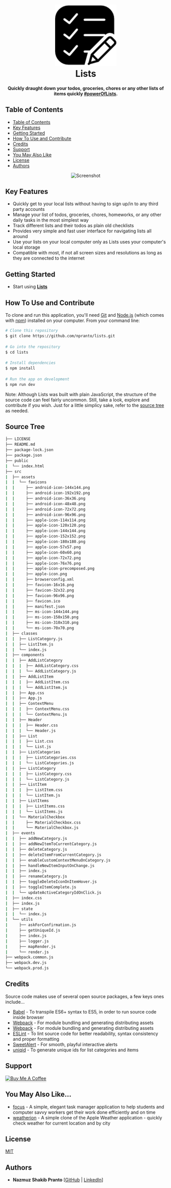 <h1 align="center">
  <br>
  <a href="http://www.amitmerchant.com/electron-markdownify"><img src="./src/assets/favicons/android-icon-192x192.png" alt="Lists" width="192"></a>
  <br>
  Lists
  <br>
</h1>

<h4 align="center">Quickly draught down your todos, groceries, chores or any other lists of items quickly <a href="https://github.com/npranto/lists" target="_blank">#powerOfLists</a>.</h4>

## Table of Contents

* [Table of Contents](#table-of-contents)
* [Key Features](#key-features)
* [Getting Started](#getting-started)
* [How To Use and Contribute](#how-to-use-and-contribute)
* [Credits](#credits)
* [Support](#support)
* [You May Also Like](#you-may-also-like)
* [License](#license)
* [Authors](#authors)

<div align="center">
	<img src="https://media.giphy.com/media/3o6MbhbYBsqTrbP2qQ/giphy.gif" alt="Screenshot" />
</div>

## Key Features

* Quickly get to your local lists without having to sign up/in to any third party accounts
* Manage your list of todos, groceries, chores, homeworks, or any other daily tasks in the most simplest way
* Track different lists and their todos as plain old checklists
* Provides very simple and fast user interface for navigating lists all around
* Use your lists on your local computer only as Lists uses your computer's local storage 
* Compatible with most, if not all screen sizes and resolutions as long as they are connected to the internet

## Getting Started

* Start using [**Lists**](https://github.com/npranto/lists)

## How To Use and Contribute

To clone and run this application, you'll need [Git](https://git-scm.com) and [Node.js](https://nodejs.org/en/download/) (which comes with [npm](http://npmjs.com)) installed on your computer. From your command line:

```bash
# Clone this repository
$ git clone https://github.com/npranto/lists.git

# Go into the repository
$ cd lists

# Install dependencies
$ npm install

# Run the app on development
$ npm run dev
```

Note: Although Lists was built with plain JavaScript, the structure of the source code can feel fairly uncommon. Still, take a look, explore and contribute if you wish. Just for a little simplicy sake, refer to the [source tree](#source-tree) as needed. 

## Source Tree

```bash	
├── LICENSE																							# Documentation (table of contents, key features, source tree)
├── README.md																								
├── package-lock.json
├── package.json
├── public																							# Static (index.html)
|  └── index.html
├── src																									# Source directory (contains root starter file, assets, feature components, events, state and helper utilities)
|  ├── assets																						# Assets directory (contains favicons, images and other media contents)
|  |  └── favicons
|  |     ├── android-icon-144x144.png
|  |     ├── android-icon-192x192.png
|  |     ├── android-icon-36x36.png
|  |     ├── android-icon-48x48.png
|  |     ├── android-icon-72x72.png
|  |     ├── android-icon-96x96.png
|  |     ├── apple-icon-114x114.png
|  |     ├── apple-icon-120x120.png
|  |     ├── apple-icon-144x144.png
|  |     ├── apple-icon-152x152.png
|  |     ├── apple-icon-180x180.png
|  |     ├── apple-icon-57x57.png
|  |     ├── apple-icon-60x60.png
|  |     ├── apple-icon-72x72.png
|  |     ├── apple-icon-76x76.png
|  |     ├── apple-icon-precomposed.png
|  |     ├── apple-icon.png
|  |     ├── browserconfig.xml
|  |     ├── favicon-16x16.png
|  |     ├── favicon-32x32.png
|  |     ├── favicon-96x96.png
|  |     ├── favicon.ico
|  |     ├── manifest.json
|  |     ├── ms-icon-144x144.png
|  |     ├── ms-icon-150x150.png
|  |     ├── ms-icon-310x310.png
|  |     └── ms-icon-70x70.png
|  ├── classes																					# Classes directory (contains blueprints for different objects)
|  |  ├── ListCategory.js
|  |  ├── ListItem.js
|  |  └── index.js
|  ├── components																				# Components directory (Feature and user interface components, similar to React components, of course functions differently)
|  |  ├── AddListCategory
|  |  |  ├── AddListCategory.css
|  |  |  └── AddListCategory.js
|  |  ├── AddListItem
|  |  |  ├── AddListItem.css
|  |  |  └── AddListItem.js
|  |  ├── App.css	
|  |  ├── App.js
|  |  ├── ContextMenu
|  |  |  ├── ContextMenu.css
|  |  |  └── ContextMenu.js
|  |  ├── Header
|  |  |  ├── Header.css
|  |  |  └── Header.js
|  |  ├── List
|  |  |  ├── List.css
|  |  |  └── List.js
|  |  ├── ListCategories
|  |  |  ├── ListCategories.css
|  |  |  └── ListCategories.js
|  |  ├── ListCategory
|  |  |  ├── ListCategory.css
|  |  |  └── ListCategory.js
|  |  ├── ListItem
|  |  |  ├── ListItem.css
|  |  |  └── ListItem.js
|  |  ├── ListItems
|  |  |  ├── ListItems.css
|  |  |  └── ListItems.js
|  |  └── MaterialCheckbox
|  |     ├── MaterialCheckbox.css
|  |     └── MaterialCheckbox.js
|  ├── events																						# Events directory (contains different functions to call on user interactions and events)
|  |  ├── addNewCategory.js
|  |  ├── addNewItemToCurrentCategory.js
|  |  ├── deleteCategory.js
|  |  ├── deleteItemFromCurrentCategory.js
|  |  ├── enableCustomContextMenuOnCategory.js					
|  |  ├── handleNewItemInputOnChange.js
|  |  ├── index.js
|  |  ├── renameCategory.js
|  |  ├── toggleDeleteIconOnItemHover.js
|  |  ├── toggleItemComplete.js
|  |  └── updateActiveCategoryIdOnClick.js
|  ├── index.css																				# Root styles
|  ├── index.js																					# Root starter script that bootstraps and renders content to DOM
|  ├── state																						# State directory (setup for localStorage and default starter state)
|  |  └── index.js
|  └── utils																						# Provides utility functions that are used across the entire source code
|     ├── askForConfirmation.js
|     ├── getUniqueId.js
|     ├── index.js
|     ├── logger.js
|     ├── mapRender.js
|     └── render.js
├── webpack.common.js																		# Shared Webpack bundler setup
├── webpack.dev.js																			# Development Webpack bundler setup
└── webpack.prod.js																			# Production Webpack bundler setup
```

## Credits

Source code makes use of several open source packages, a few keys ones include...

- [Babel](https://babeljs.io/) - To transpile ES6+ syntax to ES5, in order to run source code inside browser
- [Webpack](https://webpack.js.org/) - For module bundling and generating distributing assets
- [Webpack](https://webpack.js.org/) - For module bundling and generating distributing assets
- [ESLint](https://eslint.org/) - To lint source code for better readability, syntax consistency and proper formatting
- [SweetAlert](https://sweetalert.js.org/) - For smooth, playful interactive alerts 
- [uniqid](https://www.npmjs.com/package/uniqid) - To generate unique ids for list categories and items

## Support

<a href="https://www.buymeacoffee.com/nsplovescoffee" target="_blank"><img src="https://www.buymeacoffee.com/assets/img/custom_images/purple_img.png" alt="Buy Me A Coffee" style="height: 41px !important;width: 174px !important;box-shadow: 0px 3px 2px 0px rgba(190, 190, 190, 0.5) !important;-webkit-box-shadow: 0px 3px 2px 0px rgba(190, 190, 190, 0.5) !important;" ></a>

## You May Also Like...

- [focus](https://github.com/npranto/focus) - A simple, elegant task manager application to help students and computer savvy workers get their work done efficiently and on time
- [weatherion](https://github.com/npranto/weatherion) - A simple clone of the Apple Weather application - quickly check weather for current location and by city

## License

[MIT](https://tldrlegal.com/license/mit-license)

## Authors

* **Nazmuz Shakib Pranto** [[GitHub](https://github.com/npranto) | [LinkedIn](https://www.linkedin.com/in/npranto/)]
